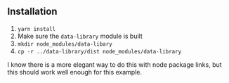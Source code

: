 ## Installation

1. `yarn install`
2. Make sure the `data-library` module is built
3. `mkdir node_modules/data-libary`
4. `cp -r ../data-library/dist node_modules/data-library`

I know there is a more elegant way to do this with node package links, but
this should work well enough for this example.
